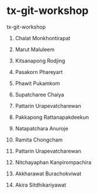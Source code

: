 # tx-git-workshop
tx-git-workshop

1. Chalat Monkhontirapat

2. Marut Maluleem

4. Kitsanapong Rodjing

4. Pasakorn Phareyart

6. Phawit Pukamkom

7. Supatcharee Chaiya

8. Pattarin Urapevatcharewan

9. Pakkapong Rattanapakdeekun

10. Natapatchara Anuroje

11. Ramita Chongcham

12. Pattarin Urapevatcharewan

13. Nitchayaphan Kanpirompachira

14. Akkharawat Burachokviwat

15. Akira Sitdhikariyawat
